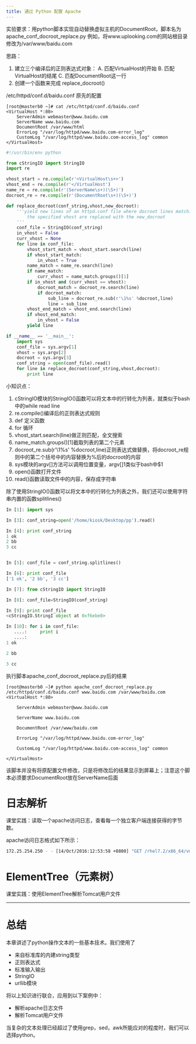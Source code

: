 ```yaml
---
title: 通过 Python 配置 Apache
---
```


实验要求：用python脚本实现自动替换虚拟主机的DocumentRoot，脚本名为apache_conf_docroot_replace.py
例如，将www.uplooking.com的网站根目录修改为/var/www/baidu.com

思路：

1. 建立三个编译后的正则表达式对象：
   A. 匹配VirtualHost的开始
   B. 匹配VirtualHost的结尾
   C. 匹配DocumentRoot这一行
2. 创建一个函数来完成 replace_docroot()

/etc/httpd/conf.d/baidu.conf 原先的配置

```shell
[root@masterb0 ~]# cat /etc/httpd/conf.d/baidu.conf
<VirtualHost *:80>
    ServerAdmin webmaster@www.baidu.com
    ServerName www.baidu.com
	DocumentRoot /var/www/html
    ErrorLog "/var/log/httpd/www.baidu.com-error_log"
    CustomLog "/var/log/httpd/www.baidu.com-access_log" common
</VirtualHost>
```

```python
#!/usr/bin/env python

from cStringIO import StringIO
import re

vhost_start = re.compile(r'<VirtualHost\s+>')
vhost_end = re.compile(r'</VirtualHost')
name_re = re.compile(r'(ServerName\s+)(\S+)')
docroot_re = re.compile(r'(DocumentRoot\s+)(\S+)')

def replace_docroot(conf_string,vhost,new_docroot):
	'''yield new lines of an httpd.conf file where docroot lines matching
		the specified vhost are replaced with the new_docroot
	'''
	conf_file = StringIO(conf_string)
	in_vhost = False
	curr_vhost = None
	for line in conf_file:
		vhost_start_match = vhost_start.search(line)
		if vhost_start_match:
			in_vhost = True
		name_match = name_re.search(line)
		if name_match:
			curr_vhost = name_match.groups()[1]
		if in_vhost and (curr_vhost == vhost):
			docroot_match = docroot_re.search(line)
			if docroot_match:
				sub_line = docroot_re.sub(r'\1%s' %docroot,line)
				line = sub_line
		vhost_end_match = vhost_end.search(line)
		if vhost_end_match:
			in_vhost = False
		yield line

if __name__ == '__main__':
	import sys
	conf_file = sys.argv[1]
	vhost = sys.argv[2]
	docroot = sys.argv[3]
	conf_string = open(conf_file).read()
	for line in replace_docroot(conf_string,vhost,docroot):
		print line
```

小知识点：

1. cStringIO模块的StringIO()函数可以将文本中的行转化为列表，就类似于bash中的while read line
2. re.compile()编译后的正则表达式规则
3. def 定义函数
4. for 循环
5. vhost_start.search(line)做正则匹配，全文搜索
6. name_match.groups()[1]截取列表的第二个元素
7. docroot_re.sub(r'\1%s' %docroot,line)正则表达式做替换，将docroot_re规则中的第二个括号中的内容替换为%后的docroot的内容
8. sys模块的argv[]方法可以调用位置变量，argv[]1类似于bash中$1
9. open()函数打开文件
10. read()函数读取文件中的内容，保存成字符串

除了使用StringIO()函数可以将文本中的行转化为列表之外，我们还可以使用字符串内置的函数splitlines()

```python
In [1]: import sys

In [3]: conf_string=open('/home/kiosk/Desktop/pp').read()

In [4]: print conf_string
1 ok
2 bb
3 cc


In [5]: conf_file = conf_string.splitlines()

In [6]: print conf_file
['1 ok', '2 bb', '3 cc']

In [7]: from cStringIO import StringIO

In [8]: conf_file=StringIO(conf_string)

In [9]: print conf_file
<cStringIO.StringI object at 0xf6ebe0>

In [10]: for i in conf_file:
   ....:     print i
   ....:
1 ok

2 bb

3 cc
```

执行脚本apache_conf_docroot_replace.py后的结果

```
[root@masterb0 ~]# python apache_conf_docroot_replace.py /etc/httpd/conf.d/baidu.conf www.baidu.com /var/www/baidu.com
<VirtualHost *:80>

    ServerAdmin webmaster@www.baidu.com

    ServerName www.baidu.com

    DocumentRoot /var/www/baidu.com

    ErrorLog "/var/log/httpd/www.baidu.com-error_log"

    CustomLog "/var/log/httpd/www.baidu.com-access_log" common

</VirtualHost>

```

该脚本并没有将原配置文件修改，只是将修改后的结果显示到屏幕上；注意这个脚本必须要求DocumentRoot放在ServerName后面

# 日志解析

课堂实践：读取一个apache访问日志，查看每一个独立客户端连接获得的字节数。

apache访问日志格式如下所示：

```bash
172.25.254.250 - - [14/Oct/2016:12:53:58 +0800] "GET /rhel7.2/x86_64/vms/db100-masterb-vdb.qcow2 HTTP/1.1" 200 197120 "-" "curl/7.29.0"
```

# ElementTree（元素树）

课堂实践：使用ElementTree解析Tomcat用户文件

---

# 总结

本章讲述了python操作文本的一些基本技术。我们使用了

- 来自标准库的内建string类型
- 正则表达式
- 标准输入输出
- StringIO
- urllib模块

将以上知识进行联合，应用到以下案例中：

- 解析apache日志文件
- 解析Tomcat用户文件

当复杂的文本处理已经超过了使用grep，sed，awk所能应对的程度时，我们可以选择python。
